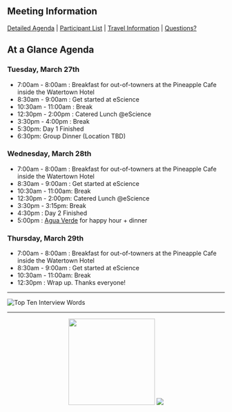 ## Meeting Information
[Detailed Agenda](https://github.com/ESIPFed/Earth-Data-Provenance-Workshop/wiki/Detailed-Agenda) | 
[Participant List](https://github.com/ESIPFed/Earth-Data-Provenance-Workshop/wiki/Participants) | 
[Travel Information](https://github.com/ESIPFed/Earth-Data-Provenance-Workshop/wiki/Travel-Information) |
[Questions?](https://github.com/ESIPFed/Earth-Data-Provenance-Workshop/wiki/Questions%3F)


## At a Glance Agenda
### Tuesday, March 27th
* 7:00am - 8:00am : Breakfast for out-of-towners at the Pineapple Cafe inside the Watertown Hotel
* 8:30am - 9:00am : Get started at eScience
* 10:30am - 11:00am   : Break
* 12:30pm - 2:00pm   : Catered Lunch @eScience
* 3:30pm - 4:00pm   : Break
* 5:30pm: Day 1 Finished
* 6:30pm: Group Dinner (Location TBD)

### Wednesday, March 28th
* 7:00am - 8:00am : Breakfast for out-of-towners at the Pineapple Cafe inside the Watertown Hotel
* 8:30am - 9:00am : Get started at eScience
* 10:30am - 11:00am: Break
* 12:30pm - 2:00pm: Catered Lunch @eScience
* 3:30pm - 3:15pm: Break
* 4:30pm : Day 2 Finished
* 5:00pm : [Agua Verde](https://goo.gl/maps/7uphtQVtyi52) for happy hour + dinner

### Thursday, March 29th
* 7:00am - 8:00am : Breakfast for out-of-towners at the Pineapple Cafe inside the Watertown Hotel
* 8:30am - 9:00am : Get started at eScience
* 10:30am - 11:00am: Break
* 12:30pm : Wrap up. Thanks everyone!

***

![Top Ten Interview Words](https://github.com/ESIPFed/Earth-Data-Provenance-Workshop/blob/master/Images/cloud_16041.png)

***

<p align="center"> 
  <img src="https://upload.wikimedia.org/wikipedia/commons/0/08/USGS_logo.png" width=200/>
  <nbsp/>
  <img src="http://www.esipfed.org/wp-content/uploads/2016/12/ESIP-final-logo.png"/>
</p>
